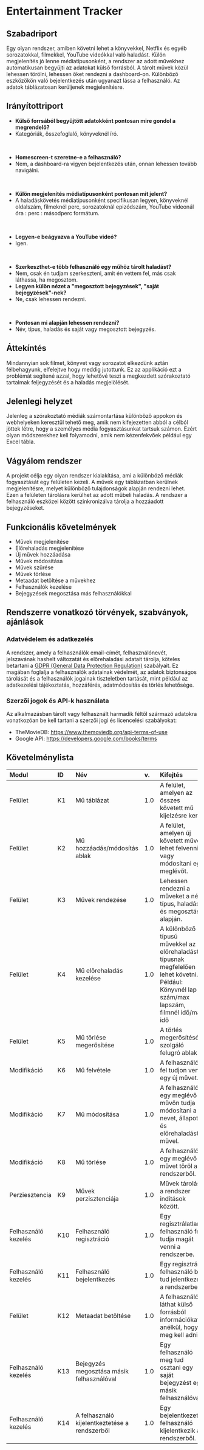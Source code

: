 # Entertainment Tracker

## Szabadriport
Egy olyan rendszer, amiben követni lehet a könyvekkel, Netflix és egyéb sorozatokkal, filmekkel, YouTube videókkal való haladást. Külön megjelenítés jó lenne médiatípusonként, a rendszer az adott művekhez automatikusan begyűjti az adatokat külső forrásból. A tárolt művek közül lehessen törölni, lehessen őket rendezni a dashboard-on.
Különböző eszközökön való bejelentkezés után ugyanazt lássa a felhasználó.
Az adatok táblázatosan kerüljenek megjelenítésre.

## Irányítottriport

- **Külső forrsából begyűjtött adatokként pontosan mire gondol a megrendelő?**
- Kategóriák, összefoglaló, könyveknél író.
<br>

- **Homescreen-t szeretne-e a felhasználó?**
- Nem, a dashboard-ra vigyen bejelentkezés után, onnan lehessen tovább navigálni.
<br>

- **Külön megjelenítés médiatípusonként pontosan mit jelent?**
- A haladáskövetés médiatípusonként specifikusan legyen, könyveknél oldalszám, filmeknél perc, sorozatoknál epizódszám, YouTube videonál óra : perc : másodperc formátum.
<br>

- **Legyen-e beágyazva a YouTube videó?**
- Igen.
<br>

- **Szerkeszthet-e több felhasználó egy műhöz tárolt haladást?**
- Nem, csak én tudjam szerkeszteni, amit én vettem fel, más csak láthassa, ha megosztom.
- **Legyen külön nézet a "megosztott bejegyzések", "saját bejegyzések"-nek?**
- Ne, csak lehessen rendezni.
<br>

- **Pontosan mi alapján lehessen rendezni?**
- Név, típus, haladás és saját vagy megosztott bejegyzés.

## Áttekíntés
Mindannyian sok filmet, könyvet vagy sorozatot elkezdünk aztán félbehagyunk, elfelejtve hogy meddig jutottunk. Ez az applikáció ezt a problémát segítené azzal, hogy lehetővé teszi a megkezdett szórakoztató tartalmak feljegyzését és a haladás megjelölését.

## Jelenlegi helyzet
Jelenleg a szórakoztató médiák számontartása különböző appokon és webhelyeken keresztül tehető meg, amik nem kifejezetten abból a célból jöttek létre, hogy a személyes média fogyasztásunkat tartsuk számon. Ezért olyan módszerekhez kell folyamodni, amik nem kézenfekvőek például egy Excel tábla.

## Vágyálom rendszer
A projekt célja egy olyan rendszer kialakítása, ami a különböző médiák fogyasztását egy felületen kezeli. A művek egy táblázatban kerülnek megjelenítésre, melyet különböző tulajdonságok alapján rendezni lehet. Ezen a felületen tárolásra kerülhet az adott műbeli haladás. A rendszer a felhasználó eszközei között szinkronizálva tárolja a hozzáadott bejegyzéseket.

## Funkcionális követelmények
- Művek megjelenítése
- Előrehaladás megjelenítése
- Új művek hozzáadása
- Művek módosítása
- Művek szűrése
- Művek törlése
- Metaadat betöltése a művekhez
- Felhasználók kezelése
- Bejegyzések megosztása más felhasználókkal

## Rendszerre vonatkozó törvények, szabványok, ajánlások
### Adatvédelem és adatkezelés
A rendszer, amely a felhasználók email-címét, felhasználónevét, jelszavának hashelt változatát és előrehaladási adatait tárolja, köteles betartani a [GDPR (General Data Protection Regulation)](https://eur-lex.europa.eu/legal-content/EN/TXT/?uri=CELEX:02016R0679-20160504) szabályait. Ez magában foglalja a felhasználók adatainak védelmét, az adatok biztonságos tárolását és a felhasználók jogainak tiszteletben tartását, mint például az adatkezelési tájékoztatás, hozzáférés, adatmódosítás és törlés lehetősége.

### Szerzői jogok és API-k használata
Az alkalmazásban tárolt vagy felhasznált harmadik féltől származó adatokra vonatkozóan be kell tartani a szerzői jogi és licencelési szabályokat:
- TheMovieDB: https://www.themoviedb.org/api-terms-of-use
- Google API: https://developers.google.com/books/terms

## Követelménylista
|Modul|ID|Név|v. |Kifejtés|
|:----|:-|:--|:--|:-------|
|Felület|K1|Mű táblázat|1.0|A felület, amelyen az összes követett mű kijelzésre kerül.|
|Felület|K2|Mű hozzáadás/módosítás ablak|1.0|A felület, amelyen új követett művet lehet felvenni vagy módosítani egy meglévőt.|
|Felület|K3|Művek rendezése|1.0|Lehessen rendezni a műveket a név, típus, haladás és megosztás alapján.|
|Felület|K4|Mű előrehaladás kezelése|1.0|A különböző típusú művekkel az előrehaladást típusnak megfelelően lehet követni. Például: Könyvnél lap szám/max lapszám, filmnél idő/max idő|
|Felület|K5|Mű törlése megerősítése|1.0|A törlés megerősítésére szolgáló felugró ablak.|
|Modifikáció|K6|Mű felvétele|1.0|A felhasználó fel tudjon venni egy új művet.|
|Modifikáció|K7|Mű módosítása|1.0|A felhasználó egy meglévő művön tudja módosítani a nevet, állapotot és előrehaladást a művel.|
|Modifikáció|K8|Mű törlése|1.0|A felhasználó egy meglévő művet töröl a rendszerből.|
|Perziesztencia|K9|Művek perzisztenciája|1.0|Művek tárolása a rendszer indítások között.|
|Felhasználó kezelés|K10|Felhasználó regisztráció|1.0|Egy regisztrálatlan felhasználó fel tudja magát venni a rendszerbe.|
|Felhasználó kezelés|K11|Felhasználó bejelentkezés|1.0|Egy regisztrált felhasználó be tud jelentkezni a rendszerbe.|
|Felület|K12|Metaadat betöltése|1.0|A felhasználó láthat külső forrásból információkat anélkül, hogy meg kell adnia.|
|Felhasználó kezelés|K13|Bejegyzés megosztása másik felhasználóval|1.0|Egy felhasználó meg tud osztani egy saját bejegyzést egy másik felhasználóval.|
|Felhasználó kezelés|K14|A felhasználó kijelentkeztetése a rendszerből|1.0|Egy bejelentkezett felhasználó kijelentkezik a rendszerből.|
